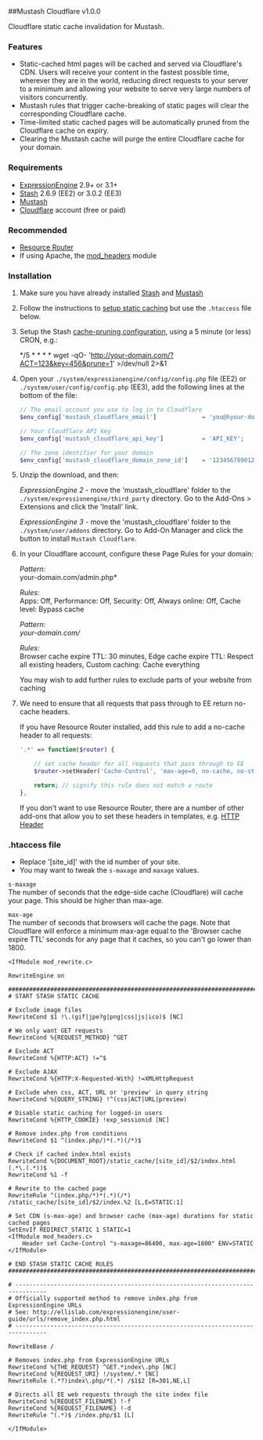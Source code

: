 ##Mustash Cloudflare v1.0.0

Cloudflare static cache invalidation for Mustash.

### Features

* Static-cached html pages will be cached and served via Cloudflare's CDN. Users will receive your content in the fastest possible time, wherever they are in the world, reducing direct requests to your server to a minimum and allowing your website to serve very large numbers of visitors concurrently.
* Mustash rules that trigger cache-breaking of static pages will clear the corresponding Cloudflare cache. 
* Time-limited static cached pages will be automatically pruned from the Cloudflare cache on expiry.
* Clearing the Mustash cache will purge the entire Cloudflare cache for your domain.

### Requirements

* [ExpressionEngine](https://ellislab.com/expressionengine) 2.9+ or 3.1+
* [Stash](https://github.com/croxton/Stash) 2.6.9 (EE2) or 3.0.2 (EE3)
* [Mustash](https://devot-ee.com/add-ons/mustash)
* [Cloudflare](https://www.cloudflare.com) account (free or paid)

### Recommended

* [Resource Router](https://github.com/rsanchez/resource_router)
* If using Apache, the [mod_headers](http://httpd.apache.org/docs/current/mod/mod_headers.html) module

### Installation

1. Make sure you have already installed [Stash](https://github.com/croxton/Stash) and [Mustash](https://devot-ee.com/add-ons/mustash)

2. Follow the instructions to [setup static caching](https://github.com/croxton/Stash/wiki/Static-cache-setup) but use the `.htaccess` file below.

3. Setup the Stash [cache-pruning configuration](https://github.com/croxton/Stash/wiki/Cache-pruning-configuration), using a 5 minute (or less) CRON, e.g.:
	
	*/5 * * * * wget -qO- 'http://your-domain.com/?ACT=123&key=456&prune=1' >/dev/null 2>&1

4. Open your `./system/expressionengine/config/config.php` file (EE2) or `./system/user/config/config.php` (EE3), add the following lines at the bottom of the file:

	```PHP
	// The email account you use to log in to Cloudflare
	$env_config['mustash_cloudflare_email'] 			= 'you@hyour-domain.com';

	// Your Cloudflare API key
	$env_config['mustash_cloudflare_api_key'] 			= 'API_KEY';

	// The zone identifier for your domain
	$env_config['mustash_cloudflare_domain_zone_id'] 	= '12345678901234567890';
	```

5. Unzip the download, and then:

	*ExpressionEngine 2* - move the 'mustash_cloudflare' folder to the `./system/expressionengine/third_party` directory. Go to the Add-Ons > Extensions and click the 'Install' link.

	*ExpressionEngine 3* - move the 'mustash_cloudflare' folder to the `./system/user/addons` directory. Go to Add-On Manager and click the button to install `Mustash Cloudflare`.

6. In your Cloudflare account, configure these Page Rules for your domain:

	*Pattern:*        
	your-domain.com/admin.php*

	*Rules:*     
	Apps: Off, Performance: Off, Security: Off, Always online: Off, Cache level: Bypass cache

	*Pattern:*     
	*your-domain.com/*
	
	*Rules:*     
	Browser cache expire TTL: 30 minutes, Edge cache expire TTL: Respect all existing headers, Custom caching: Cache everything
	
	You may wish to add further rules to exclude parts of your website from caching 


7. 	We need to ensure that all requests that pass through to EE return no-cache headers.

	If you have Resource Router installed, add this rule to add a no-cache header to all requests:

	```PHP
    '.*' => function($router) {   

		// set cache header for all requests that pass through to EE
		$router->setHeader('Cache-Control', 'max-age=0, no-cache, no-store, must-revalidate');

		return; // signify this rule does not match a route
	},
	```

	If you don't want to use Resource Router, there are a number of other add-ons that allow you to set these headers in templates, e.g. [HTTP Header](https://github.com/rsanchez/http_header])


### .htaccess file

* Replace '[site_id]' with the id number of your site.
* You may want to tweak the `s-maxage` and `maxage` values. 

`s-maxage`     
The number of seconds that the edge-side cache (Cloudflare) will cache your page. This should be higher than max-age.

`max-age`    
The number of seconds that browsers will cache the page. Note that Cloudflare will enforce a minimum max-age equal to the 'Browser cache expire TTL' seconds for any page that it caches, so you can't go lower than 1800.


    <IfModule mod_rewrite.c>
     
    RewriteEngine on    

    #################################################################################
    # START STASH STATIC CACHE

    # Exclude image files
    RewriteCond $1 !\.(gif|jpe?g|png|css|js|ico)$ [NC]

    # We only want GET requests
    RewriteCond %{REQUEST_METHOD} ^GET

    # Exclude ACT
    RewriteCond %{HTTP:ACT} !=^$

    # Exclude AJAX
    RewriteCond %{HTTP:X-Requested-With} !=XMLHttpRequest

    # Exclude when css, ACT, URL or 'preview' in query string
    RewriteCond %{QUERY_STRING} !^(css|ACT|URL|preview)

    # Disable static caching for logged-in users
    RewriteCond %{HTTP_COOKIE} !exp_sessionid [NC]

    # Remove index.php from conditions
    RewriteCond $1 ^(index.php/)*(.*)(/*)$

    # Check if cached index.html exists
    RewriteCond %{DOCUMENT_ROOT}/static_cache/[site_id]/$2/index.html (.*\.(.*))$
    RewriteCond %1 -f

    # Rewrite to the cached page
    RewriteRule ^(index.php/*)*(.*)(/*) /static_cache/[site_id]/$2/index.%2 [L,E=STATIC:1]

    # Set CDN (s-max-age) and browser cache (max-age) durations for static cached pages
    SetEnvIf REDIRECT_STATIC 1 STATIC=1
    <IfModule mod_headers.c>
        Header set Cache-Control "s-maxage=86400, max-age=1800" ENV=STATIC
    </IfModule>

    # END STASH STATIC CACHE RULES
    #################################################################################

    # -------------------------------------------------------------------------------
    # Officially supported method to remove index.php from ExpressionEngine URLs
    # See: http://ellislab.com/expressionengine/user-guide/urls/remove_index.php.html
    # -------------------------------------------------------------------------------

    RewriteBase /

    # Removes index.php from ExpressionEngine URLs
    RewriteCond %{THE_REQUEST} ^GET.*index\.php [NC]
    RewriteCond %{REQUEST_URI} !/system/.* [NC]
    RewriteRule (.*?)index\.php/*(.*) /$1$2 [R=301,NE,L]

    # Directs all EE web requests through the site index file
    RewriteCond %{REQUEST_FILENAME} !-f
    RewriteCond %{REQUEST_FILENAME} !-d
    RewriteRule ^(.*)$ /index.php/$1 [L]

    </IfModule>


